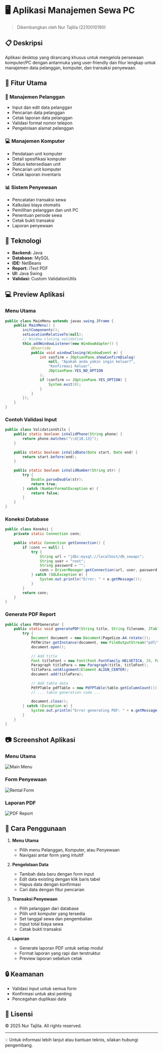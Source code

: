 # 🖥️ Aplikasi Manajemen Sewa PC
> Dikembangkan oleh Nur Tajlila (2210010190)

## 📋 Deskripsi
Aplikasi desktop yang dirancang khusus untuk mengelola persewaan komputer/PC dengan antarmuka yang user-friendly dan fitur lengkap untuk manajemen data pelanggan, komputer, dan transaksi penyewaan.

## 🌟 Fitur Utama

### 👥 Manajemen Pelanggan
- Input dan edit data pelanggan
- Pencarian data pelanggan
- Cetak laporan data pelanggan
- Validasi format nomor telepon
- Pengelolaan alamat pelanggan

### 💻 Manajemen Komputer
- Pendataan unit komputer
- Detail spesifikasi komputer
- Status ketersediaan unit
- Pencarian unit komputer
- Cetak laporan inventaris

### 📊 Sistem Penyewaan
- Pencatatan transaksi sewa
- Kalkulasi biaya otomatis
- Pemilihan pelanggan dan unit PC
- Penentuan periode sewa
- Cetak bukti transaksi
- Laporan penyewaan

## 🚀 Teknologi

- **Backend:** Java
- **Database:** MySQL
- **IDE:** NetBeans
- **Report:** iText PDF
- **UI:** Java Swing
- **Validasi:** Custom ValidationUtils

## 💻 Preview Aplikasi

### Menu Utama
```java
public class MainMenu extends javax.swing.JFrame {
    public MainMenu() {
        initComponents();
        setLocationRelativeTo(null);
        // Window closing validation
        this.addWindowListener(new WindowAdapter() {
            @Override
            public void windowClosing(WindowEvent e) {
                int confirm = JOptionPane.showConfirmDialog(
                    null, "Apakah anda yakin ingin keluar?",
                    "Konfirmasi Keluar", 
                    JOptionPane.YES_NO_OPTION
                );
                if (confirm == JOptionPane.YES_OPTION) {
                    System.exit(0);
                }
            }
        });
    }
}
```

### Contoh Validasi Input
```java
public class ValidationUtils {
    public static boolean isValidPhone(String phone) {
        return phone.matches("\\d{10,13}");
    }
    
    public static boolean isValidDate(Date start, Date end) {
        return start.before(end);
    }
    
    public static boolean isValidNumber(String str) {
        try {
            Double.parseDouble(str);
            return true;
        } catch (NumberFormatException e) {
            return false;
        }
    }
}
```

### Koneksi Database
```java
public class Koneksi {
    private static Connection conn;
    
    public static Connection getConnection() {
        if (conn == null) {
            try {
                String url = "jdbc:mysql://localhost/db_sewapc";
                String user = "root";
                String password = "";
                conn = DriverManager.getConnection(url, user, password);
            } catch (SQLException e) {
                System.out.println("Error: " + e.getMessage());
            }
        }
        return conn;
    }
}
```

### Generate PDF Report
```java
public class PDFGenerator {
    public static void generatePDF(String title, String filename, JTable table) {
        try {
            Document document = new Document(PageSize.A4.rotate());
            PdfWriter.getInstance(document, new FileOutputStream("pdf/" + filename));
            document.open();
            
            // Add title
            Font titleFont = new Font(Font.FontFamily.HELVETICA, 20, Font.BOLD);
            Paragraph titlePara = new Paragraph(title, titleFont);
            titlePara.setAlignment(Element.ALIGN_CENTER);
            document.add(titlePara);
            
            // Add table data
            PdfPTable pdfTable = new PdfPTable(table.getColumnCount());
            // ... table generation code ...
            
            document.close();
        } catch (Exception e) {
            System.out.println("Error generating PDF: " + e.getMessage());
        }
    }
}
```

## 📷 Screenshot Aplikasi

### Menu Utama
![Main Menu](screenshots/main_menu.png)

### Form Penyewaan
![Rental Form](screenshots/rental_form.png)

### Laporan PDF
![PDF Report](screenshots/pdf_report.png)

## 📝 Cara Penggunaan

1. **Menu Utama**
   - Pilih menu Pelanggan, Komputer, atau Penyewaan
   - Navigasi antar form yang intuitif

2. **Pengelolaan Data**
   - Tambah data baru dengan form input
   - Edit data existing dengan klik baris tabel
   - Hapus data dengan konfirmasi
   - Cari data dengan fitur pencarian

3. **Transaksi Penyewaan**
   - Pilih pelanggan dari database
   - Pilih unit komputer yang tersedia
   - Set tanggal sewa dan pengembalian
   - Input total biaya sewa
   - Cetak bukti transaksi

4. **Laporan**
   - Generate laporan PDF untuk setiap modul
   - Format laporan yang rapi dan terstruktur
   - Preview laporan sebelum cetak

## 🔒 Keamanan
- Validasi input untuk semua form
- Konfirmasi untuk aksi penting
- Pencegahan duplikasi data

## 📄 Lisensi
© 2025 Nur Tajlila. All rights reserved.

---
💡 Untuk informasi lebih lanjut atau bantuan teknis, silakan hubungi pengembang.

